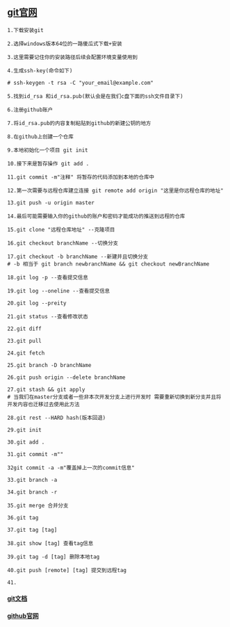 ## [git官网](https://git-scm.com/)
    1.下载安装git
    
    2.选择windows版本64位的一路傻瓜式下载+安装
    
    3.这里需要记住你的安装路径后续会配置环境变量使用到
    
    4.生成ssh-key(命令如下)
    
    # ssh-keygen -t rsa -C "your_email@example.com"
    
    5.找到id_rsa 和id_rsa.pub(默认会是在我们c盘下面的ssh文件目录下)
    
    6.注册github账户
    
    7.将id_rsa.pub的内容复制粘贴到github的新建公钥的地方
    
    8.在github上创建一个仓库
    
    9.本地初始化一个项目 git init
    
    10.接下来是暂存操作 git add .
    
    11.git commit -m"注释" 将暂存的代码添加到本地的仓库中
    
    12.第一次需要与远程仓库建立连接 git remote add origin "这里是你远程仓库的地址"
    
    13.git push -u origin master
    
    14.最后可能需要输入你的github的账户和密码才能成功的推送到远程的仓库
    
    15.git clone "远程仓库地址" --克隆项目
    
    16.git checkout branchName --切换分支
    
    17.git checkout -b branchName --新建并且切换分支
    # -b 相当于 git branch newbranchName && git checkout newBranchName
    
    18.git log -p --查看提交信息
    
    19.git log --oneline --查看提交信息
    
    20.git log --preity
    
    21.git status --查看修改状态
    
    22.git diff
    
    23.git pull
    
    24.git fetch
    
    25.git branch -D branchName
    
    26.git push origin --delete branchName
    
    27.git stash && git apply
    # 当我们在master分支或者一些非本次开发分支上进行开发时 需要重新切换到新分支并且将开发内容也迁移过去使用此方法
    
    28.git rest --HARD hash(版本回退)
    
    29.git init 
    
    30.git add .
    
    31.git commit -m""
    
    32git commit -a -m"覆盖掉上一次的commit信息"
    
    33.git branch -a
    
    34.git branch -r
    
    35.git merge 合并分支
    
    36.git tag
    
    37.git tag [tag]
    
    38.git show [tag] 查看tag信息
    
    39.git tag -d [tag] 删除本地tag
    
    40.git push [remote] [tag] 提交到远程tag
    
    41.
#### [git文档](https://git-scm.com/book/en/v2)
#### [github官网](https://github.com/)
